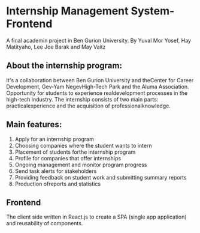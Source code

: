 # Internship Management System- Frontend
A final academin project in Ben Gurion University.
By Yuval Mor Yosef, Hay Matityaho, Lee Joe Barak and May Vaitz

## About the internship program:
It's a collaboration between Ben Gurion University and theCenter for Career Development, Gev-Yam NegevHigh-Tech Park and the Aluma Association.
Opportunity for students to experience realdevelopment processes in the high-tech industry.
The internship consists of two main parts: practicalexperience and the acquisition of professionalknowledge.

## Main features:
1. Apply for an internship program
2. Choosing companies where the student wants to intern
3. Placement of students forthe internship program
4. Profile for companies that offer internships
5. Ongoing management and monitor program progress
6. Send task alerts for stakeholders
7. Providing feedback on student work and submitting summary reports
8. Production ofreports and statistics

## Frontend
The client side written in React.js to create a SPA (single app application) and reusability of components.
